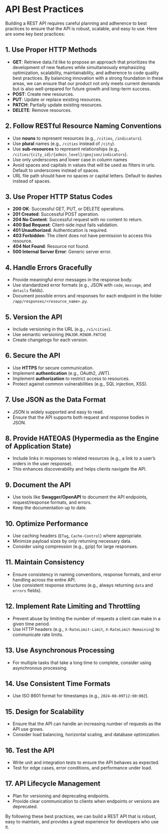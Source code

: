 # API Best Practices

Building a REST API requires careful planning and adherence to best practices to ensure that the API is robust, scalable, and easy to use. Here are some key best practices:

## 1. **Use Proper HTTP Methods**
   - **GET**: Retrieve data.I’d like to propose an approach that prioritizes the development of new features while simultaneously emphasizing optimization, scalability, maintainability, and adherence to code quality best practices. By balancing innovation with a strong foundation in these areas, we can ensure that our product not only meets current demands but is also well-prepared for future growth and long-term success.
   - **POST**: Create new resources.
   - **PUT**: Update or replace existing resources.
   - **PATCH**: Partially update existing resources.
   - **DELETE**: Remove resources.

## 2. **Follow RESTful Resource Naming Conventions**
   - Use **nouns** to represent resources (e.g., `/cities`, `/indicators`).
   - Use **plural** names (e.g., `/cities` instead of `/city`).
   - Use **sub-resources** to represent relationships (e.g., `/cities/{city_id}/{admin_level}/geojson/indicators`).
   - Use only underscores and lower case in column names
   - Avoid spaces and capitals in values that will be used as filters in urls. Default to underscores instead of spaces.
   - URL file path should have no spaces or capital letters. Default to dashes instead  of spaces.
   

## 3. **Use Proper HTTP Status Codes**
   - **200 OK**: Successful GET, PUT, or DELETE operations.
   - **201 Created**: Successful POST operation.
   - **204 No Content**: Successful request with no content to return.
   - **400 Bad Request**: Client-side input fails validation.
   - **401 Unauthorized**: Authentication is required.
   - **403 Forbidden**: The client does not have permission to access this resource.
   - **404 Not Found**: Resource not found.
   - **500 Internal Server Error**: Generic server error.

## 4. **Handle Errors Gracefully**
   - Provide meaningful error messages in the response body.
   - Use standardized error formats (e.g., JSON with `code`, `message`, and `details` fields).
   - Document possible errors and responses for each endpoint in the folder `/app/responses/<resource_name>.py`.

## 5. **Version the API**
   - Include versioning in the URL (e.g., `/v1/cities`).
   - Use semantic versioning (`MAJOR.MINOR.PATCH`)
   - Create changelogs for each version.

## 6. **Secure the API**
   - Use **HTTPS** for secure communication.
   - Implement **authentication** (e.g., OAuth2, JWT).
   - Implement **authorization** to restrict access to resources.
   - Protect against common vulnerabilities (e.g., SQL injection, XSS).

## 7. **Use JSON as the Data Format**
   - JSON is widely supported and easy to read.
   - Ensure that the API supports both request and response bodies in JSON.

## 8. **Provide HATEOAS (Hypermedia as the Engine of Application State)**
   - Include links in responses to related resources (e.g., a link to a user’s orders in the user response).
   - This enhances discoverability and helps clients navigate the API.

## 9. **Document the API**
   - Use tools like **Swagger/OpenAPI** to document the API endpoints, request/response formats, and errors.
   - Keep the documentation up to date.

## 10. **Optimize Performance**
   - Use caching headers (`ETag`, `Cache-Control`) where appropriate.
   - Minimize payload sizes by only returning necessary data.
   - Consider using compression (e.g., gzip) for large responses.

## 11. **Maintain Consistency**
   - Ensure consistency in naming conventions, response formats, and error handling across the entire API.
   - Use consistent response structures (e.g., always returning `data` and `errors` fields).

## 12. **Implement Rate Limiting and Throttling**
   - Prevent abuse by limiting the number of requests a client can make in a given time period.
   - Use HTTP headers (e.g., `X-RateLimit-Limit`, `X-RateLimit-Remaining`) to communicate rate limits.

## 13. **Use Asynchronous Processing**
   - For multiple tasks that take a long time to complete, consider using asynchronous processing.

## 14. **Use Consistent Time Formats**
   - Use ISO 8601 format for timestamps (e.g., `2024-08-09T12:00:00Z`).

## 15. **Design for Scalability**
   - Ensure that the API can handle an increasing number of requests as the API use grows.
   - Consider load balancing, horizontal scaling, and database optimization.

## 16. **Test the API**

   - Write unit and integration tests to ensure the API behaves as expected.
   - Test for edge cases, error conditions, and performance under load.

## 17. **API Lifecycle Management**
   - Plan for versioning and deprecating endpoints.
   - Provide clear communication to clients when endpoints or versions are deprecated.

By following these best practices, we can build a REST API that is robust, easy to maintain, and provides a great experience for developers who use it.